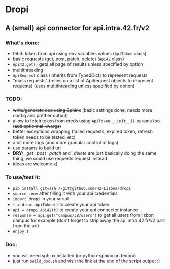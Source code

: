 # Dropi
## A (small) api connector for api.intra.42.fr/v2

### What's done:
- fetch token from api using env variables values (`ApiToken` class)
- basic requests (get, post, patch, delete) (`Api42` class)
- `Api42.get()` gets all page of results unless specified by option
- multithreading
- `ApiRequest` class (inherits from TypedDict) to represent requests
- "mass requests" (relies on a list of ApiRequest objects to represent requests) (uses multithreading unless specified by option)

### TODO:
- ~~write/generate doc using Sphinx~~ (basic settings done, needs more config and prettier output)
- ~~allow to fetch token from creds using `ApiToken.__init__()` params too (add optionnal kwargs)~~
- better exceptions wrapping (failed requests, expired token, refresh token needs to be tested, etc)
- a bit more logs (and more granular control of logs)
- use params to build url
- **DRY:** *_get _post _patch* and *_delete* are just basically doing the same thing, we could use requests.request instead
- ideas are welcome x) 

### To use/test it:
- `pip install git+ssh://git@github.com/42-Lisboa/dropi`
- `source .env` after filling it with your api credentials
- `import dropi` in your script
- `t = dropi.ApiToken()` to create your api token
- `api = dropi.Api42(t)` to create your api connector instance
- `response = api.get("campus/38/users")` to get all users from lisbon campus for example (don't forget to strip away the api.intra.42.fr/v2 part from the url)
- `enjoy` :) 

### Doc:
 - you will need sphinx installed (or python-sphinx on fedora)
 - just run `build_doc.sh` and visit the link at the end of the script output :)
